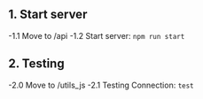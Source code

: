 ## 1. Start server
-1.1 Move to /api
-1.2 Start server: `npm run start`


## 2. Testing
-2.0 Move to /utils_js
-2.1 Testing Connection: `test`
